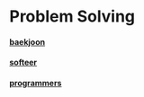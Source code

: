 # Problem Solving

#### [baekjoon](https://github.com/Woodywarhol9/algorithm/tree/main/baekjoon)
#### [softeer](https://github.com/Woodywarhol9/algorithm/tree/main/softeer)
#### [programmers](https://github.com/Woodywarhol9/algorithm/tree/main/programmers)